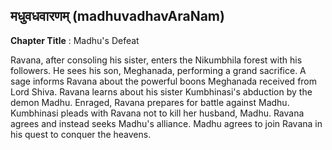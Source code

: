 ## मधुवधवारणम् (madhuvadhavAraNam)
**Chapter Title** : Madhu's Defeat

Ravana, after consoling his sister, enters the Nikumbhila forest with his followers. He sees his son, Meghanada, performing a grand sacrifice. A sage informs Ravana about the powerful boons Meghanada received from Lord Shiva. Ravana learns about his sister Kumbhinasi's abduction by the demon Madhu. Enraged, Ravana prepares for battle against Madhu. Kumbhinasi pleads with Ravana not to kill her husband, Madhu. Ravana agrees and instead seeks Madhu's alliance. Madhu agrees to join Ravana in his quest to conquer the heavens.